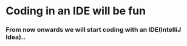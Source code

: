 # Coding in an IDE will be fun
### From now onwards we will start coding with an IDE(IntelliJ Idea)..